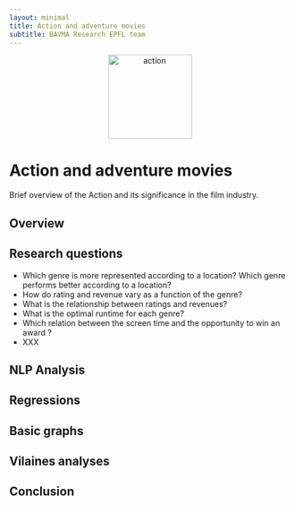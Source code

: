 ```yaml
---
layout: minimal
title: Action and adventure movies
subtitle: BAVMA Research EPFL team
---
```


  
<div style="text-align:center;">
    <a href="/action_adventure"><img src="/assets/img/action.jpeg" alt="action" style="width:150px; height:150px;"></a>
</div>
  

# Action and adventure movies
Brief overview of the Action and its significance in the film industry.

## Overview



## Research questions

- Which genre is more represented according to a location? Which genre performs better according to a location?
- How do rating and revenue vary as a function of the genre?
- What is the relationship between ratings and revenues?
- What is the optimal runtime for each genre?
- Which relation between the screen time and the opportunity to win an award ?
- XXX

## NLP Analysis


## Regressions

## Basic graphs

## Vilaines analyses

## Conclusion

    
  
